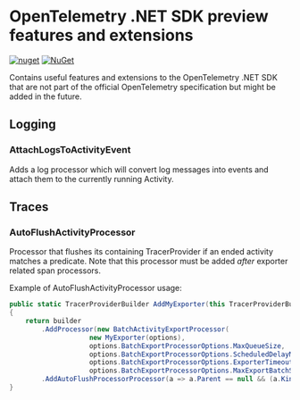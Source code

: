 # OpenTelemetry .NET SDK preview features and extensions

[![nuget](https://img.shields.io/nuget/v/OpenTelemetry.Extensions.svg)](https://www.nuget.org/packages/OpenTelemetry.Extensions)
[![NuGet](https://img.shields.io/nuget/dt/OpenTelemetry.Extensions.svg)](https://www.nuget.org/packages/OpenTelemetry.Extensions)

Contains useful features and extensions to the OpenTelemetry .NET SDK that are
not part of the official OpenTelemetry specification but might be added in the
future.

## Logging

### AttachLogsToActivityEvent

Adds a log processor which will convert log messages into events and attach them
to the currently running Activity.

## Traces

### AutoFlushActivityProcessor

Processor that flushes its containing TracerProvider if an ended activity matches a predicate. 
Note that this processor must be added *after* exporter related span processors.

Example of AutoFlushActivityProcessor usage:
```cs
public static TracerProviderBuilder AddMyExporter(this TracerProviderBuilder builder, MyExporterOptions options)
{
    return builder
        .AddProcessor(new BatchActivityExportProcessor(
                    new MyExporter(options),
                    options.BatchExportProcessorOptions.MaxQueueSize,
                    options.BatchExportProcessorOptions.ScheduledDelayMilliseconds,
                    options.BatchExportProcessorOptions.ExporterTimeoutMilliseconds,
                    options.BatchExportProcessorOptions.MaxExportBatchSize))
        .AddAutoFlushProcessorProcessor(a => a.Parent == null && (a.Kind == ActivityKind.Server || a.Kind == ActivityKind.Consumer), 5000);
}
```